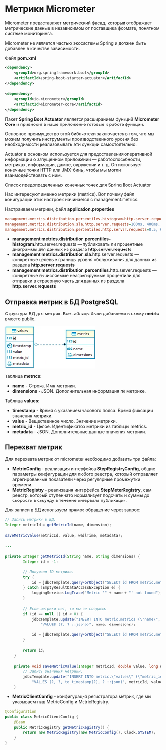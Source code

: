 # Метрики Micrometer

Micrometer предоставляет метрический фасад, который отображает метрические данные в независимом от поставщика формате, понятном системе мониторинга.

Micrometer не является частью экосистемы Spring и должен быть добавлен в качестве зависимости.

Файл **pom.xml**
```xml
<dependency>
    <groupId>org.springframework.boot</groupId>
    <artifactId>spring-boot-starter-actuator</artifactId>
</dependency>

<dependency>
    <groupId>io.micrometer</groupId>
    <artifactId>micrometer-core</artifactId>
</dependency>
```

Пакет **Spring Boot Actuator** является расширанием функций **Micrometer Core** и привносит в наше приложение готовые к работе функции.

Основное преимущество этой библиотеки заключается в том, что мы можем получить инструменты производственного уровня без необходимости реализовывать эти функции самостоятельно.

Actuator в основном используется для предоставления оперативной информации о запущенном приложении — работоспособности, метриках, информации, дампе, окружении и т. д. Он использует конечные точки HTTP или JMX-бины, чтобы мы могли взаимодействовать с ним.

[Список предопределенных конечных точек для Spring Boot Actuator](https://www.baeldung.com/spring-boot-actuators#3-predefined-endpoints)

Нас интересуют именно метрики (metrics). Вот почему файл конигурации этих настроек начинается с management.metrics.

Настраиваем метрики, файл **application.properties**
```ini
management.metrics.distribution.percentiles-histogram.http.server.requests=true
management.metrics.distribution.sla.http.server.requests=100ms, 400ms, 500ms, 2000ms
management.metrics.distribution.percentiles.http.server.requests=0.5, 0.9, 0.95, 0.99
```
- **management.metrics.distribution.percentiles-histogram**.http.server.requests — публиковать ли процентные диаграммы для данных из раздела **http.server.requests**
- **management.metrics.distribution.sla**.http.server.requests — конкретные целевые границы уровня обслуживания для данных из раздела **http.server.requests**
- **management.metrics.distribution.percentiles**.http.server.requests — конкретные вычисляемые неагрегируемые процентили для отправки в серверную часть для данных из раздела **http.server.requests**

## Отправка метрик в БД PostgreSQL

Структура БД для метрик. Все таблицы были добавлены в схему **metric** вместо public.

![Метрики](images/metrics_db.png)

Таблица **metrics**:
- **name** - Строка. Имя метрики.
- **dimensions** - JSON. Дополнительная информация по метрике.

Таблица **values**:
- **timestamp** - Время с указанием часового пояса. Время фиксации значения метрики.
- **value** - Вещественное число. Значение метрики.
- **metric_id** - Целое. Идентификатор метрики из таблицы metrics.
- **metadata** - JSON. Дополнительные данные значения метрики.

## Перехват метрик

Для перехвата метрик от micrometer необходимо добавить три файла:
- **MetricConfig** - реализация интерфейса **StepRegistryConfig**, общие параметры конфигурации для любого реестра, который отправляет агрегированные показатели через регулярные промежутки времени.
- **MetricRegistry** - реализация интерфейса **StepMeterRegistry**, сам реестр, который ступенчато нормализует подсчеты и суммы до скорости в секунду в течение интервала публикации.

Для записи в БД используем прямое обращение через запрос:
```java
// Запись метрики в БД.
Integer metricId = getMetricId(name, dimension);

saveMetricValue(metricId, value, wallTime, metadata);

...

private Integer getMetricId(String name, String dimensions) {
        Integer id = -1;

        // Получаем ID метрики.
        try {
            id = jdbcTemplate.queryForObject("SELECT id FROM metric.metrics WHERE name = ?", Integer.class, name);
        } catch (EmptyResultDataAccessException e) {
            loggingService.LogTrace("Metric '" + name + "' not found");
        }

        // Если метрики нет, то мы ее создаем.
        if (id == null || id < 0) {
            jdbcTemplate.update("INSERT INTO metric.metrics (\"name\", \"dimensions\") " +
                "VALUES (?, ? ::jsonb)", name, dimensions);

            id = jdbcTemplate.queryForObject("SELECT id FROM metric.metrics WHERE name = ?", Integer.class, name);
        }

        return id;
    }

    private void saveMetricValue(Integer metricId, double value, long wallTime, String metadata) {
        // Запись значения метрики.
        jdbcTemplate.update("INSERT INTO metric.\"values\" (\"metric_id\", \"value\", \"timestamp\", \"metadata\") " +
            "VALUES (?, ?, to_timestamp(?), ? ::json)", metricId, value, wallTime, metadata);
    }

```

- **MetricClientConfig** - конфигурация регистратора метрик, где мы указываем наш MetricConfig и MetricRegistry.

```java
@Configuration
public class MetricClientConfig {
    @Bean
    public MetricRegistry getMetricRegistry() {
        return new MetricRegistry(new MetricConfig(), Clock.SYSTEM);
    }
}
```